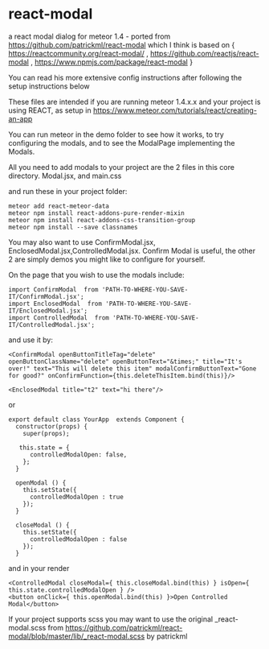 # react-modal
a react modal dialog for meteor 1.4 - ported from https://github.com/patrickml/react-modal   which I think is based on { https://reactcommunity.org/react-modal/ , https://github.com/reactjs/react-modal , https://www.npmjs.com/package/react-modal }


You can read his more extensive config instructions after following the setup instructions below

These files are intended if you are running meteor 1.4.x.x and your project is using REACT, as setup in https://www.meteor.com/tutorials/react/creating-an-app


You can run meteor in the demo folder to see how it works, to try configuring the modals, and to see the ModalPage implementing the Modals.

All you need to add modals to your project are the 2 files in this core directory.    Modal.jsx,  and	main.css

and run these in your project folder:

```
meteor add react-meteor-data
meteor npm install react-addons-pure-render-mixin
meteor npm install react-addons-css-transition-group
meteor npm install --save classnames
```

You may also want to use ConfirmModal.jsx, EnclosedModal.jsx,ControlledModal.jsx.  Confirm Modal is useful, the other 2 are simply demos you might like to configure for yourself.

On the page that you wish to use the modals include:

```
import ConfirmModal  from 'PATH-TO-WHERE-YOU-SAVE-IT/ConfirmModal.jsx';
import EnclosedModal  from 'PATH-TO-WHERE-YOU-SAVE-IT/EnclosedModal.jsx';
import ControlledModal  from 'PATH-TO-WHERE-YOU-SAVE-IT/ControlledModal.jsx';
```

and use it by:

`<ConfirmModal openButtonTitleTag="delete"  openButtonClassName="delete" openButtonText="&times;" title="It's over!" text="This will delete this item" modalConfirmButtonText="Gone for good?" onConfirmFunction={this.deleteThisItem.bind(this)}/>`

`<EnclosedModal title="t2" text="hi there"/>`

or
        
```
export default class YourApp  extends Component {
  constructor(props) {
    super(props);

   this.state = {
      controlledModalOpen: false,
    };
  }

  openModal () {
    this.setState({
      controlledModalOpen : true
    });
  }

  closeModal () {
    this.setState({
      controlledModalOpen : false
    });
  }
```
and in your render
```
<ControlledModal closeModal={ this.closeModal.bind(this) } isOpen={ this.state.controlledModalOpen } />
<button onClick={ this.openModal.bind(this) }>Open Controlled Modal</button>
```


If your project supports scss you may want to use the original _react-modal.scss from https://github.com/patrickml/react-modal/blob/master/lib/_react-modal.scss  by patrickml 


